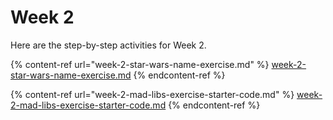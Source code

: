 # Week 2

Here are the step-by-step activities for Week 2.

{% content-ref url="week-2-star-wars-name-exercise.md" %}
[week-2-star-wars-name-exercise.md](week-2-star-wars-name-exercise.md)
{% endcontent-ref %}

{% content-ref url="week-2-mad-libs-exercise-starter-code.md" %}
[week-2-mad-libs-exercise-starter-code.md](week-2-mad-libs-exercise-starter-code.md)
{% endcontent-ref %}


